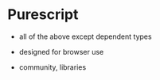 # Purescript


- all of the above except dependent types

- designed for browser use

- community, libraries
